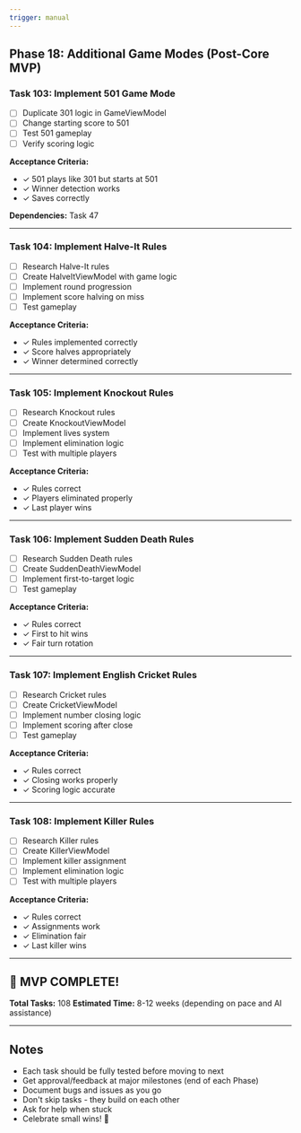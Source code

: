 ```yaml
---
trigger: manual
---
```


Phase 18: Additional Game Modes (Post-Core MVP)
-----------------------------------------------

### Task 103: Implement 501 Game Mode

-   [ ] Duplicate 301 logic in GameViewModel
-   [ ] Change starting score to 501
-   [ ] Test 501 gameplay
-   [ ] Verify scoring logic

**Acceptance Criteria:**

-   ✓ 501 plays like 301 but starts at 501
-   ✓ Winner detection works
-   ✓ Saves correctly

**Dependencies:** Task 47

* * * * *

### Task 104: Implement Halve-It Rules

-   [ ] Research Halve-It rules
-   [ ] Create HalveItViewModel with game logic
-   [ ] Implement round progression
-   [ ] Implement score halving on miss
-   [ ] Test gameplay

**Acceptance Criteria:**

-   ✓ Rules implemented correctly
-   ✓ Score halves appropriately
-   ✓ Winner determined correctly

* * * * *

### Task 105: Implement Knockout Rules

-   [ ] Research Knockout rules
-   [ ] Create KnockoutViewModel
-   [ ] Implement lives system
-   [ ] Implement elimination logic
-   [ ] Test with multiple players

**Acceptance Criteria:**

-   ✓ Rules correct
-   ✓ Players eliminated properly
-   ✓ Last player wins

* * * * *

### Task 106: Implement Sudden Death Rules

-   [ ] Research Sudden Death rules
-   [ ] Create SuddenDeathViewModel
-   [ ] Implement first-to-target logic
-   [ ] Test gameplay

**Acceptance Criteria:**

-   ✓ Rules correct
-   ✓ First to hit wins
-   ✓ Fair turn rotation

* * * * *

### Task 107: Implement English Cricket Rules

-   [ ] Research Cricket rules
-   [ ] Create CricketViewModel
-   [ ] Implement number closing logic
-   [ ] Implement scoring after close
-   [ ] Test gameplay

**Acceptance Criteria:**

-   ✓ Rules correct
-   ✓ Closing works properly
-   ✓ Scoring logic accurate

* * * * *

### Task 108: Implement Killer Rules

-   [ ] Research Killer rules
-   [ ] Create KillerViewModel
-   [ ] Implement killer assignment
-   [ ] Implement elimination logic
-   [ ] Test with multiple players

**Acceptance Criteria:**

-   ✓ Rules correct
-   ✓ Assignments work
-   ✓ Elimination fair
-   ✓ Last killer wins

* * * * *

🎉 MVP COMPLETE!
----------------

**Total Tasks:** 108 **Estimated Time:** 8-12 weeks (depending on pace and AI assistance)

* * * * *

Notes
-----

-   Each task should be fully tested before moving to next
-   Get approval/feedback at major milestones (end of each Phase)
-   Document bugs and issues as you go
-   Don't skip tasks - they build on each other
-   Ask for help when stuck
-   Celebrate small wins! 🎯